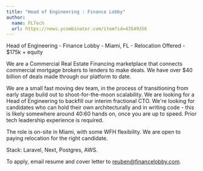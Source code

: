 ```yaml
---
title: "Head of Engineering : Finance Lobby"
author:
  name: FLTech
  url: https://news.ycombinator.com/item?id=43549356
---
```

Head of Engineering - Finance Lobby - Miami, FL - Relocation Offered - $175k + equity

We are a Commercial Real Estate Financing marketplace that connects commercial mortgage brokers to lenders to make deals. We have over $40 billion of deals made through our platform to date.

We are a small fast moving dev team, in the process of transitioning from early stage build out to shoot-for-the-moon scalability. We are looking for a Head of Engineering to backfill our interim fractional CTO. We&#x27;re looking for candidates who can hold their own architecturally and in writing code - this is likely somewhere around 40:60 hands on, once you are up to speed. Prior tech leadership experience is required.

The role is on-site in Miami, with some WFH flexibility. We are open to paying relocation for the right candidate.

Stack: Laravel, Next, Postgres, AWS.

To apply, email resume and cover letter to reuben@financelobby.com.
<JobApplication />
